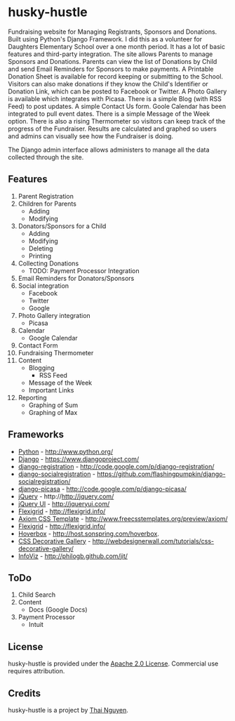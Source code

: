 husky-hustle
============

Fundraising website for Managing Registrants, Sponsors and Donations.  Built using Python's Django Framework.  I did this as a volunteer 
for Daughters Elementary School over a one month period.  It has a lot of basic features and third-party integration.  The site allows 
Parents to manage Sponsors and Donations.  Parents can view the list of Donations by Child and send Email Reminders for Sponsors to make 
payments.  A Printable Donation Sheet is available for record keeping or submitting to the School.  Visitors can also make donations if 
they know the Child's Identifier or Donation Link, which can be posted to Facebook or Twitter.  A Photo Gallery is available which integrates 
with Picasa.  There is a simple Blog (with RSS Feed) to post updates.  A simple Contact Us form.  Goole Calendar has been integrated to 
pull event dates.  There is a simple Message of the Week option.  There is also a rising Thermometer so visitors can keep track of the 
progress of the Fundraiser.  Results are calculated and graphed so users and admins can visually see how the Fundraiser is doing.

The Django admin interface allows administers to manage all the data collected through the site.

Features
--------

1. Parent Registration
2. Children for Parents
    * Adding
    * Modifying
3. Donators/Sponsors for a Child
    * Adding
    * Modifying
    * Deleting
    * Printing
4. Collecting Donations
    * TODO: Payment Processor Integration
5. Email Reminders for Donators/Sponsors
6. Social integration
    * Facebook
    * Twitter
    * Google
7. Photo Gallery integration
    * Picasa
8. Calendar
    * Google Calendar
9. Contact Form
10. Fundraising Thermometer
11. Content
    * Blogging
        * RSS Feed
    * Message of the Week
    * Important Links
12. Reporting
    * Graphing of Sum
    * Graphing of Max

Frameworks
----------

* [Python](http://www.python.org/) - http://www.python.org/
* [Django](http://www.djangoproject.com/) - https://www.djangoproject.com/
* [django-registration](http://www.djangoproject.com/) - http://code.google.com/p/django-registration/
* [django-socialregistration](https://github.com/flashingpumpkin/django-socialregistration/) - https://github.com/flashingpumpkin/django-socialregistration/
* [django-picasa](http://code.google.com/p/django-picasa/) - http://code.google.com/p/django-picasa/
* [jQuery](http://http://jquery.com/) - http://http://jquery.com/
* [jQuery UI](http://jqueryui.com/) - http://jqueryui.com/
* [Flexigrid](http://flexigrid.info/) - http://flexigrid.info/
* [Axiom CSS Template](http://www.freecsstemplates.org/preview/axiom/) - http://www.freecsstemplates.org/preview/axiom/
* [Flexigrid](http://flexigrid.info/) - http://flexigrid.info/
* [Hoverbox](http://host.sonspring.com/hoverbox/) - http://host.sonspring.com/hoverbox.
* [CSS Decorative Gallery](http://webdesignerwall.com/tutorials/css-decorative-gallery/) - http://webdesignerwall.com/tutorials/css-decorative-gallery/
* [InfoViz](http://philogb.github.com/jit/) - http://philogb.github.com/jit/

ToDo
----

1. Child Search
2. Content
   * Docs (Google Docs)
3. Payment Processor
   * Intuit

License
-------

husky-hustle is provided under the [Apache 2.0 License](http://www.apache.org/licenses/LICENSE-2.0). Commercial use requires attribution.

Credits
-------

husky-hustle is a project by [Thai Nguyen](http://www.thaiandhien.com/).